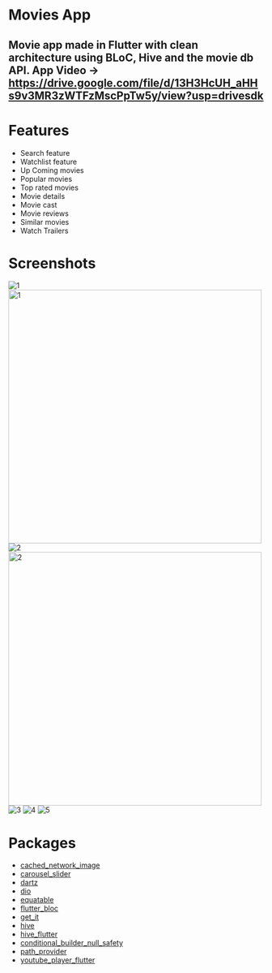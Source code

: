# Movies App
Movie app made in Flutter with clean architecture using BLoC, Hive and the movie db API.
App Video -> https://drive.google.com/file/d/13H3HcUH_aHHs9v3MR3zWTFzMscPpTw5y/view?usp=drivesdk
------------------------------------------------------------------------------------------------
# Features
* Search feature
* Watchlist feature
* Up Coming movies
* Popular movies
* Top rated movies
* Movie details
* Movie cast
* Movie reviews
* Similar movies
* Watch Trailers
# Screenshots
![1](assets/screenshots/screen1.jpeg)
<img src="assets/screenshots/screen1.jpeg" alt="1" width="500">
![2](assets/screenshots/screen2.jpeg)
<img src="assets/screenshots/screen2.jpeg" alt="2" width="500">
![3](assets/screenshots/screen3.jpeg)
![4](assets/screenshots/screen4.jpeg)
![5](assets/screenshots/screen5.jpeg)
# Packages 
* [cached_network_image](https://pub.dev/packages/cached_network_image)
* [carousel_slider](https://pub.dev/packages/carousel_slider)
* [dartz](https://pub.dev/packages/dartz)
* [dio](https://pub.dev/packages/dio)
* [equatable](https://pub.dev/packages/equatable)
* [flutter_bloc](https://pub.dev/packages/flutter_bloc)
* [get_it](https://pub.dev/packages/get_it)
* [hive](https://pub.dev/packages/hive)
* [hive_flutter](https://pub.dev/packages/hive_flutter)
* [conditional_builder_null_safety](https://pub.dev/packages/conditional_builder_null_safety)
* [path_provider](https://pub.dev/packages/path_provider)
* [youtube_player_flutter](https://pub.dev/packages/youtube_player_flutter)
